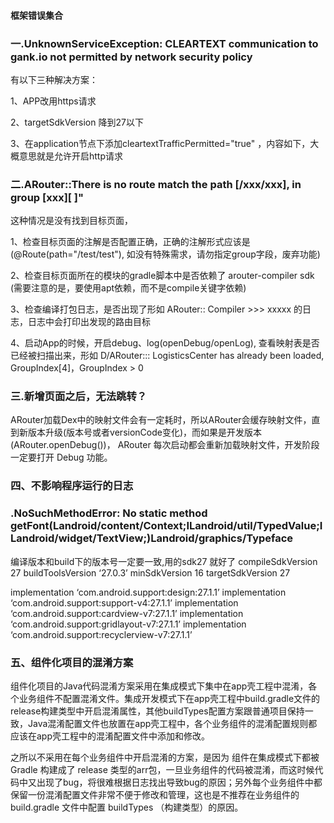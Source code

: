 

#### 框架错误集合 ####

### 一.UnknownServiceException: CLEARTEXT communication to gank.io not permitted by network security policy ###

有以下三种解决方案： 

1、APP改用https请求 

2、targetSdkVersion 降到27以下 

3、在application节点下添加cleartextTrafficPermitted="true" ，内容如下，大概意思就是允许开启http请求

### 二.ARouter::There is no route match the path [/xxx/xxx], in group [xxx][ ]" ###

这种情况是没有找到目标页面，

1、检查目标页面的注解是否配置正确，正确的注解形式应该是 (@Route(path="/test/test"), 如没有特殊需求，请勿指定group字段，废弃功能)

2、检查目标页面所在的模块的gradle脚本中是否依赖了 arouter-compiler sdk (需要注意的是，要使用apt依赖，而不是compile关键字依赖)

3、检查编译打包日志，是否出现了形如 ARouter:: Compiler >>> xxxxx 的日志，日志中会打印出发现的路由目标

4、启动App的时候，开启debug、log(openDebug/openLog), 查看映射表是否已经被扫描出来，形如 D/ARouter::: LogisticsCenter has already been loaded, GroupIndex[4]，GroupIndex > 0

### 三.新增页面之后，无法跳转？ ###

ARouter加载Dex中的映射文件会有一定耗时，所以ARouter会缓存映射文件，直到新版本升级(版本号或者versionCode变化)，而如果是开发版本(ARouter.openDebug())， ARouter 每次启动都会重新加载映射文件，开发阶段一定要打开 Debug 功能。

### 四、不影响程序运行的日志 ###

### .NoSuchMethodError: No static method getFont(Landroid/content/Context;ILandroid/util/TypedValue;ILandroid/widget/TextView;)Landroid/graphics/Typeface ###

编译版本和build下的版本号一定要一致,用的sdk27 就好了
compileSdkVersion 27 
buildToolsVersion ‘27.0.3’ 
minSdkVersion 16 
targetSdkVersion 27

implementation ‘com.android.support:design:27.1.1’ 
implementation ‘com.android.support:support-v4:27.1.1’ 
implementation ‘com.android.support:cardview-v7:27.1.1’ 
implementation ‘com.android.support:gridlayout-v7:27.1.1’ 
implementation ‘com.android.support:recyclerview-v7:27.1.1’

### 五、组件化项目的混淆方案 ###
组件化项目的Java代码混淆方案采用在集成模式下集中在app壳工程中混淆，各个业务组件不配置混淆文件。集成开发模式下在app壳工程中build.gradle文件的release构建类型中开启混淆属性，其他buildTypes配置方案跟普通项目保持一致，Java混淆配置文件也放置在app壳工程中，各个业务组件的混淆配置规则都应该在app壳工程中的混淆配置文件中添加和修改。

之所以不采用在每个业务组件中开启混淆的方案，是因为 组件在集成模式下都被 Gradle 构建成了 release 类型的arr包，一旦业务组件的代码被混淆，而这时候代码中又出现了bug，将很难根据日志找出导致bug的原因；另外每个业务组件中都保留一份混淆配置文件非常不便于修改和管理，这也是不推荐在业务组件的 build.gradle 文件中配置 buildTypes （构建类型）的原因。

